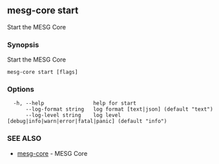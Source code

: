 ## mesg-core start

Start the MESG Core

### Synopsis

Start the MESG Core

```
mesg-core start [flags]
```

### Options

```
  -h, --help                help for start
      --log-format string   log format [text|json] (default "text")
      --log-level string    log level [debug|info|warn|error|fatal|panic] (default "info")
```

### SEE ALSO

* [mesg-core](mesg-core.md)	 - MESG Core

